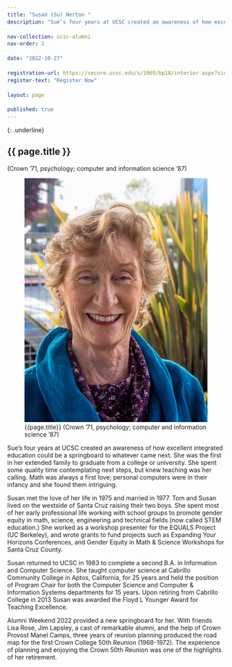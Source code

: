 ```yaml
---
title: "Susan (Su) Nerton "
description: "Sue’s four years at UCSC created an awareness of how excellent integrated education could be a springboard to whatever came next. She was the first in her extended family to graduate from a college or university. She spent some quality time contemplating next steps, but knew teaching was her calling. Math was always a first love; personal computers were in their infancy and she found them intriguing."

nav-collection: ucsc-alumni
nav-order: 2

date: "2022-10-27"

registration-url: https://secure.ucsc.edu/s/1069/bp18/interior.aspx?sid=1069&gid=1001&pgid=4264&cid=9188
register-text: "Register Now"

layout: page

published: true
---
```


{: .underline}
## {{ page.title }} 
(Crown ’71, psychology; computer and information science ’87)

<figure class="img-right-50">
    <img src="images/susan-norten.jpg" alt="Susan (Su) Nerton">
    <figcaption>
        <div class="caption-title">{{page.title}} (Crown ’71, psychology; computer and information science ’87)</div>
    </figcaption>
</figure>


Sue’s four years at UCSC created an awareness of how excellent integrated education could be a springboard to whatever came next. She was the first in her extended family to graduate from a college or university. She spent some quality time contemplating next steps, but knew teaching was her calling. Math was always a first love; personal computers were in their infancy and she found them intriguing.

Susan met the love of her life in 1975 and married in 1977. Tom and Susan lived on the westside of Santa Cruz raising their two boys. She spent most of her early professional life working with school groups to promote gender equity in math, science, engineering and technical fields (now called STEM education.) She worked as a workshop presenter for the EQUALS Project (UC Berkeley), and wrote grants to fund projects such as Expanding Your Horizons Conferences, and Gender Equity in Math & Science Workshops for Santa Cruz County.

Susan returned to UCSC in 1983 to complete a second B.A. in Information and Computer Science. She taught computer science at Cabrillo Community College in Aptos, California, for 25 years and held the position of Program Chair for both the Computer Science and Computer & Information Systems departments for 15 years. Upon retiring from Cabrillo College in 2013 Susan was awarded the Floyd L Younger Award for Teaching Excellence.

Alumni Weekend 2022 provided a new springboard for her. With friends Lisa Rose, Jim Lapsley, a cast of remarkable alumni, and the help of Crown Provost Manel Camps, three years of reunion planning produced the road map for the first Crown College 50th Reunion (1968-1972). The experience of planning and enjoying the Crown 50th Reunion was one of the highlights of her retirement.
